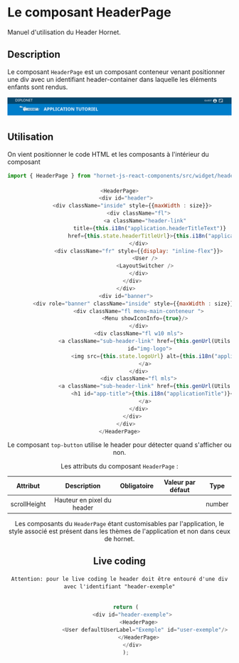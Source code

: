 # Le composant HeaderPage

Manuel d'utilisation du Header Hornet.

## Description

Le composant `HeaderPage` est un composant conteneur venant positionner une div avec un identifiant header-container dans laquelle les éléments enfants sont rendus.

![Header Hornet](../sources/header/header.png)

## Utilisation

On vient positionner le code HTML et les composants à l'intérieur du composant <Header>
 
```javascript
import { HeaderPage } from "hornet-js-react-components/src/widget/header/header";

<HeaderPage>
    <div id="header">
        <div className="inside" style={{maxWidth : size}}>
            <div className="fl">
                <a className="header-link"
                   title={this.i18n("application.headerTitleText")}
                   href={this.state.headerTitleUrl}>{this.i18n("application.headerTitle")}</a>
            </div>
            <div className="fr" style={{display: "inline-flex"}}>
                <User />
                <LayoutSwitcher />
            </div>
        </div>
    </div>
    <div id="banner">
        <div role="banner" className="inside" style={{maxWidth : size}}>
            <div className="fl menu-main-conteneur ">
                <Menu showIconInfo={true}/>
            </div>
            <div className="fl w10 mls">
                <a className="sub-header-link" href={this.genUrl(Utils.config.getOrDefault("welcomePage", "/"))} title={title}
                   id="img-logo">
                    <img src={this.state.logoUrl} alt={this.i18n("applicationTitle")}/>
                </a>
            </div>
            <div className="fl mls">
                <a className="sub-header-link" href={this.genUrl(Utils.config.getOrDefault("welcomePage", "/"))} title={title}>
                    <h1 id="app-title">{this.i18n("applicationTitle")}</h1>
                </a>
            </div>
        </div>
    </div>
</HeaderPage>
```

Le composant `top-button` utilise le header pour détecter quand s'afficher ou non.

Les attributs du composant `HeaderPage` :

| Attribut     | Description                | Obligatoire | Valeur par défaut | Type       |
| ------------ | -------------------------- | ----------- |------------------ |----------- |
| scrollHeight | Hauteur en pixel du header | &nbsp;      | &nbsp;            | number     |


Les composants du `HeaderPage` étant customisables par l'application, le style associé est présent dans les thèmes de l'application et non dans ceux de hornet.

## Live coding

`Attention: pour le live coding le header doit être entouré d'une div avec l'identifiant "header-exemple"`

```javascript showroom

	return (
        <div id="header-exemple">
            <HeaderPage>
                <User defaultUserLabel="Exemple" id="user-exemple"/>
            </HeaderPage>
        </div>
    );
```